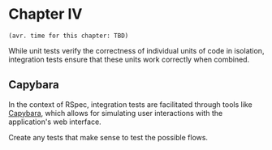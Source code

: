 # Chapter IV
`(avr. time for this chapter: TBD)`

While unit tests verify the correctness of individual units of code in isolation, integration tests ensure that these units work correctly when combined.

## Capybara

In the context of RSpec, integration tests are facilitated through tools like [Capybara](https://github.com/teamcapybara/capybara), which allows for simulating user interactions with the application's web interface.

Create any tests that make sense to test the possible flows.
